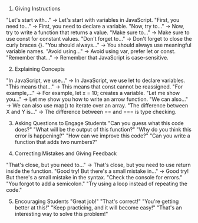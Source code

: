 1. Giving Instructions

"Let's start with..." → Let's start with variables in JavaScript.
"First, you need to..." → First, you need to declare a variable.
"Now, try to..." → Now, try to write a function that returns a value.
"Make sure to..." → Make sure to use const for constant values.
"Don't forget to..." → Don't forget to close the curly braces {}.
"You should always..." → You should always use meaningful variable names.
"Avoid using..." → Avoid using var, prefer let or const.
"Remember that..." → Remember that JavaScript is case-sensitive.

2. Explaining Concepts

"In JavaScript, we use..." → In JavaScript, we use let to declare variables.
"This means that..." → This means that const cannot be reassigned.
"For example,..." → For example, let x = 10; creates a variable.
"Let me show you..." → Let me show you how to write an arrow function.
"We can also..." → We can also use map() to iterate over an array.
"The difference between X and Y is..." → The difference between == and === is type checking.


3. Asking Questions to Engage Students
"Can you guess what this code does?"
"What will be the output of this function?"
"Why do you think this error is happening?"
"How can we improve this code?"
"Can you write a function that adds two numbers?"

4. Correcting Mistakes and Giving Feedback

"That's close, but you need to..." → That's close, but you need to use return inside the function.
"Good try! But there's a small mistake in..." → Good try! But there's a small mistake in the syntax.
"Check the console for errors."
"You forgot to add a semicolon."
"Try using a loop instead of repeating the code."

5. Encouraging Students
"Great job!"
"That's correct!"
"You're getting better at this!"
"Keep practicing, and it will become easy!"
"That's an interesting way to solve this problem!"



